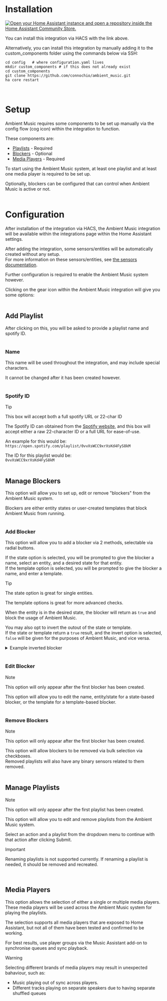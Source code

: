 # Installation

[![Open your Home Assistant instance and open a repository inside the Home Assistant Community Store.](https://my.home-assistant.io/badges/hacs_repository.svg)](https://my.home-assistant.io/redirect/hacs_repository/?owner=connochio&repository=ambient_music&category=Integration)

You can install this integration via HACS with the link above.  

Alternatively, you can install this integration by manually adding it to the custom_components folder using the commands below via SSH:  
```
cd config   # where configuration.yaml lives
mkdir custom_components # if this does not already exist
cd custom_components
git clone https://github.com/connochio/ambient_music.git
ha core restart
```
<br />

# Setup

Ambient Music requires some components to be set up manually via the config flow (cog icon) within the integration to function.

These components are:  
- [Playlists](https://github.com/connochio/ambient_music_documentation/tree/main/Documentation/Setup#add-playlist) - Required
- [Blockers](https://github.com/connochio/ambient_music_documentation/tree/main/Documentation/Setup#manage-blockers) - Optional
- [Media Players](https://github.com/connochio/ambient_music_documentation/tree/main/Documentation/Setup#media-players) - Required

To start using the Ambient Music system, at least one playlist and at least one media player is required to be set up.  

Optionally, blockers can be configured that can control when Ambient Music is active or not.
<br />
<br />

# Configuration

After installation of the integration via HACS, the Ambient Music integration will be available within the integrations page within the Home Assistant settings.

After adding the integration, some sensors/entities will be automatically created without any setup.  
For more information on these sensors/entities, see [the sensors documentation](https://github.com/connochio/ambient_music_documentation/tree/main/Documentation/Sensors).  

Further configuration is required to enable the Ambient Music system however.  

Clicking on the gear icon within the Ambient Music integration will give you some options:
<br />
<br />
## Add Playlist

After clicking on this, you will be asked to provide a playlist name and spotify ID.  
<br />
### Name
This name will be used throughout the integration, and may include special characters.  

It cannot be changed after it has been created however.  
<br />
### Spotify ID

> [!TIP]
> This box will accept both a full spotify URL or 22-char ID

The Spotify ID can obtained from the [Spotify website](https://spotify.com), and this box will accept either a raw 22-character ID or a full URL for ease-of-use.  

An example for this would be:  
`https://open.spotify.com/playlist/0vvXsWCC9xrXsKd4FyS8kM`

The ID for this playlist would be:  
`0vvXsWCC9xrXsKd4FyS8kM`
<br />
<br />

## Manage Blockers

This option will allow you to set up, edit or remove "blockers" from the Ambient Music system.  

Blockers are either entity states or user-created templates that block Ambient Music from running.
<br />
<br />

### Add Blocker

This option will allow you to add a blocker via 2 methods, selectable via radial buttons.

If the state option is selected, you will be prompted to give the blocker a name, select an entity, and a desired state for that entity.  
If the template option is selected, you will be prompted to give the blocker a name, and enter a template.  

> [!TIP]
> The state option is great for single entities.
> 
> The template options is great for more advanced checks.

When the entity is in the desired state, the blocker will return as `true` and block the usage of Ambient Music.  

You may also opt to invert the outout of the state or template.  
If the state or template return a `true` result, and the invert option is selected, `false` will be given for the purposes of Ambient Music, and vice versa.  

<details><summary>Example inverted blocker</summary>
<br />
A good example of where this may be useful is if you would like to limit Ambient Music to only work when someone is at home.  

An example entity and state for this would be:  
Entity: `person.connochio`  
State: `home`  
Invert: `True`  

In this configuration, if the location of person.connochio is anything <i>other</i> than `home`, Ambient Music will be blocked from running.
</details>
<br />

### Edit Blocker

> [!NOTE]
> This option will only appear after the first blocker has been created.

This option will allow you to edit the name, entity/state for a state-based blocker, or the template for a template-based blocker.  
<br />

### Remove Blockers

> [!NOTE]
> This option will only appear after the first blocker has been created.

This option will allow blockers to be removed via bulk selection via checkboxes.  
Removed playlists will also have any binary sensors related to them removed.
<br />
<br />

## Manage Playlists

> [!NOTE]
> This option will only appear after the first playlist has been created.

This option will allow you to edit and remove playlists from the Ambient Music system.

Select an action and a playlist from the dropdown menu to continue with that action after clicking Submit.

> [!IMPORTANT]
> Renaming playlists is not supported currently.
> If renaming a playlist is needed, it should be removed and recreated.
<br />

## Media Players

This option allows the selection of either a single or multiple media players.  
These media players will be used across the Ambient Music system for playing the playlists.  

The selection supports all media players that are exposed to Home Assistant, but not all of them have been tested and confirmed to be working.  

For best results, use player groups via the Music Assistant add-on to synchronise queues and sync playback.

> [!WARNING]
> Selecting different brands of media players may result in unexpected bahaviour, such as:
> - Music playing out of sync across players.
> - Different tracks playing on separate speakers due to having separate shuffled queues










